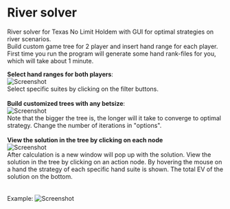 # River solver
River solver for Texas No Limit Holdem with GUI for optimal strategies on river scenarios.
<br>
Build custom game tree for 2 player and insert hand range for each player. First time you run the program will generate some hand rank-files for you, which will take about 1 minute. 
<br>

<b>Select hand ranges for both players</b>:
<br>
<img src="https://github.com/papeta/River-solver/blob/master/shoots/RangeSelect.png" alt="Screenshot"/>
<br>
Select specific suites by clicking on the filter buttons. 
<br>
<br>
<b>Build customized trees with any betsize</b>: 
<br>
<img src="https://github.com/papeta/River-solver/blob/master/shoots/TreeBuild.png" alt="Screenshot"/>
<br>
Note that the bigger the tree is, the longer will it take to converge to optimal strategy. Change the number of iterations in "options". 
<br>
<br>
<b>View the solution in the tree by clicking on each node</b>
<br>
<img src="https://github.com/papeta/River-solver/blob/master/shoots/ResultView.png" alt="Screenshot"/>
<br>
After calculation is a new window will pop up with the solution. View the solution in the tree by clicking on an action node. By hovering the mouse on a hand the strategy of each specific hand suite is shown. The total EV of the solution on the bottom. 
<br>
<br>
<br>
Example:
<img src="http://g.recordit.co/WIjmanNDs3.gif" alt="Screenshot"/>
